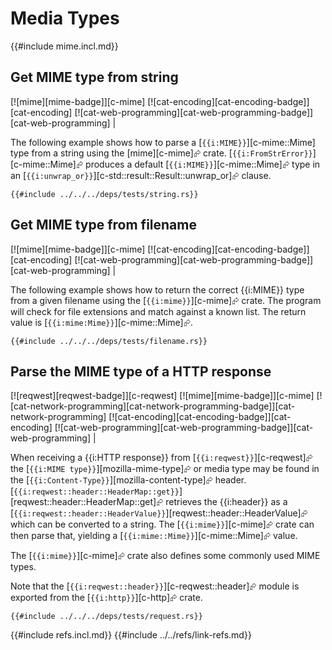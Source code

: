 # Media Types

{{#include mime.incl.md}}

## Get MIME type from string

[![mime][mime-badge]][c-mime]  [![cat-encoding][cat-encoding-badge]][cat-encoding]  [![cat-web-programming][cat-web-programming-badge]][cat-web-programming] |

The following example shows how to parse a [`{{i:MIME}}`][c-mime::Mime] type from a string using the [mime][c-mime]⮳ crate. [`{{i:FromStrError}}`][c-mime::Mime]⮳ produces a default [`{{i:MIME}}`][c-mime::Mime]⮳ type in an [`{{i:unwrap_or}}`][c-std::result::Result::unwrap_or]⮳ clause.

```rust,editable
{{#include ../../../deps/tests/string.rs}}
```

## Get MIME type from filename

[![mime][mime-badge]][c-mime]  [![cat-encoding][cat-encoding-badge]][cat-encoding]  [![cat-web-programming][cat-web-programming-badge]][cat-web-programming] |

The following example shows how to return the correct {{i:MIME}} type from a given filename using the [`{{i:mime}}`][c-mime]⮳ crate. The program will check for file extensions and match against a known list. The return value is [`{{i:mime:Mime}}`][c-mime::Mime]⮳.

```rust,editable
{{#include ../../../deps/tests/filename.rs}}
```

## Parse the MIME type of a HTTP response

[![reqwest][reqwest-badge]][c-reqwest]  [![mime][mime-badge]][c-mime]  [![cat-network-programming][cat-network-programming-badge]][cat-network-programming]  [![cat-encoding][cat-encoding-badge]][cat-encoding]  [![cat-web-programming][cat-web-programming-badge]][cat-web-programming] |

When receiving a {{i:HTTP response}} from [`{{i:reqwest}}`][c-reqwest]⮳ the [`{{i:MIME type}}`][mozilla-mime-type]⮳ or media type may be found in the [`{{i:Content-Type}}`][mozilla-content-type]⮳ header. [`{{i:reqwest::header::HeaderMap::get}}`][reqwest::header::HeaderMap::get]⮳ retrieves the {{i:header}} as a [`{{i:reqwest::header::HeaderValue}}`][reqwest::header::HeaderValue]⮳ which can be converted to a string. The [`{{i:mime}}`][c-mime]⮳ crate can then parse that, yielding a [`{{i:mime::Mime}}`][c-mime::Mime]⮳ value.

The [`{{i:mime}}`][c-mime]⮳ crate also defines some commonly used MIME types.

Note that the [`{{i:reqwest::header}}`][c-reqwest::header]⮳ module is exported from the [`{{i:http}}`][c-http]⮳ crate.

```rust,editable,no_run
{{#include ../../../deps/tests/request.rs}}
```

{{#include refs.incl.md}}
{{#include ../../refs/link-refs.md}}
